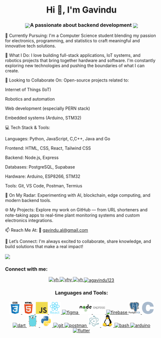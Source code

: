 
<h1 align="center">Hi 👋, I'm Gavindu</h1> 
<h3 align="center"> <img src="https://github.com/user-attachments/assets/606d87dc-057e-4658-8f77-fc6035c3107c" align="center" width="200">A passionate about backend development <img src="https://github.com/user-attachments/assets/606d87dc-057e-4658-8f77-fc6035c3107c" align="center" width="200"></h3>

🔭 Currently Pursuing:
I'm a Computer Science student blending my passion for electronics, programming, and statistics to craft meaningful and innovative tech solutions.

🌱 What I Do:
I love building full-stack applications, IoT systems, and robotics projects that bring together hardware and software. I'm constantly exploring new technologies and pushing the boundaries of what I can create.

👯 Looking to Collaborate On:
Open-source projects related to:

Internet of Things (IoT)

Robotics and automation

Web development (especially PERN stack)

Embedded systems (Arduino, STM32)

💻 Tech Stack & Tools:

Languages: Python, JavaScript, C,C++, Java and Go

Frontend: HTML, CSS, React, Tailwind CSS

Backend: Node.js, Express

Databases: PostgreSQL, Supabase

Hardware: Arduino, ESP8266, STM32

Tools: Git, VS Code, Postman, Termius

🚀 On My Radar:
Experimenting with AI, blockchain, edge computing, and modern backend tools.

🌐 My Projects:
Explore my work on GitHub — from URL shorteners and note-taking apps to real-time plant monitoring systems and custom electronics integrations.

📫 Reach Me At:
📩 gavindu.al@gmail.com

🤝 Let’s Connect:
I'm always excited to collaborate, share knowledge, and build solutions that make a real impact!
<!--- 📄 Know about my experiences [fff](fff) --> 
<img src="https://github.com/user-attachments/assets/0c7704c4-eedf-472d-98ae-f41ae8662b6f" align="center" >


<h3 align="left">Connect with me:</h3> 
<p align="center">
  <a href="https://dev.to/gavindu_achintha_63c3ead4" target="blank">
    <img src="https://raw.githubusercontent.com/rahuldkjain/github-profile-readme-generator/master/src/images/icons/Social/devto.svg" alt="yh" height="30" width="40" />
  </a>  
  <a href="https://twitter.com" target="blank">
    <img src="https://raw.githubusercontent.com/rahuldkjain/github-profile-readme-generator/master/src/images/icons/Social/twitter.svg" alt="yhy" height="30" width="40" />
  </a>  
  <a href="www.linkedin.com/in/gavindu-achintha" target="blank">
    <img src="https://raw.githubusercontent.com/rahuldkjain/github-profile-readme-generator/master/src/images/icons/Social/linked-in-alt.svg" alt="yh" height="30" width="40" />
  </a>
  <a href="https://www.hackerrank.com/agavindu123" target="blank">
    <img align="center" src="https://raw.githubusercontent.com/rahuldkjain/github-profile-readme-generator/master/src/images/icons/Social/hackerrank.svg" alt="agavindu123" height="30" width="40" />
  </a>
</p>

<h3 align="center">Languages and Tools:</h3> 
<p align="center" style="margin: 20px 0;">
   <a href="https://www.w3schools.com/css/" target="_blank" rel="noreferrer">
      <img src="https://raw.githubusercontent.com/devicons/devicon/master/icons/css3/css3-original-wordmark.svg" alt="css3" width="40" height="40"/>
    </a>
    <a href="https://www.w3.org/html/" target="_blank" rel="noreferrer">
      <img src="https://raw.githubusercontent.com/devicons/devicon/master/icons/html5/html5-original-wordmark.svg" alt="html5" width="40" height="40"/>
    </a>
    <a href="https://developer.mozilla.org/en-US/docs/Web/JavaScript" target="_blank" rel="noreferrer">
      <img src="https://raw.githubusercontent.com/devicons/devicon/master/icons/javascript/javascript-original.svg" alt="javascript" width="40" height="40"/>
    </a>
    <a href="https://reactjs.org/" target="_blank" rel="noreferrer">
      <img src="https://raw.githubusercontent.com/devicons/devicon/master/icons/react/react-original-wordmark.svg" alt="react" width="40" height="40"/>
    </a>
    <a href="https://www.figma.com/" target="_blank" rel="noreferrer">
      <img src="https://www.vectorlogo.zone/logos/figma/figma-icon.svg" alt="figma" width="40" height="40"/>
    </a>
  <a href="https://nodejs.org" target="_blank" rel="noreferrer">
      <img src="https://raw.githubusercontent.com/devicons/devicon/master/icons/nodejs/nodejs-original-wordmark.svg" alt="nodejs" width="40" height="40"/>
    </a>
    <a href="https://expressjs.com" target="_blank" rel="noreferrer">
      <img src="https://raw.githubusercontent.com/devicons/devicon/master/icons/express/express-original-wordmark.svg" alt="express" width="40" height="40"/>
    </a>
    <a href="https://firebase.google.com/" target="_blank" rel="noreferrer">
      <img src="https://www.vectorlogo.zone/logos/firebase/firebase-icon.svg" alt="firebase" width="40" height="40"/>
    </a>
    <a href="https://www.postgresql.org" target="_blank" rel="noreferrer">
      <img src="https://raw.githubusercontent.com/devicons/devicon/master/icons/postgresql/postgresql-original-wordmark.svg" alt="postgresql" width="40" height="40"/>
    </a>
   <a href="https://www.cprogramming.com/" target="_blank" rel="noreferrer">
      <img src="https://raw.githubusercontent.com/devicons/devicon/master/icons/c/c-original.svg" alt="c" width="40" height="40"/>
    </a>
    <a href="https://dart.dev" target="_blank" rel="noreferrer">
      <img src="https://www.vectorlogo.zone/logos/dartlang/dartlang-icon.svg" alt="dart" width="40" height="40"/>
    </a>
    <a href="https://golang.org" target="_blank" rel="noreferrer">
      <img src="https://raw.githubusercontent.com/devicons/devicon/master/icons/go/go-original.svg" alt="go" width="40" height="40"/>
    </a>
    <a href="https://www.python.org" target="_blank" rel="noreferrer">
      <img src="https://raw.githubusercontent.com/devicons/devicon/master/icons/python/python-original.svg" alt="python" width="40" height="40"/>
    </a>
   <a href="https://git-scm.com/" target="_blank" rel="noreferrer">
      <img src="https://www.vectorlogo.zone/logos/git-scm/git-scm-icon.svg" alt="git" width="40" height="40"/>
    </a>
    <a href="https://postman.com" target="_blank" rel="noreferrer">
      <img src="https://www.vectorlogo.zone/logos/getpostman/getpostman-icon.svg" alt="postman" width="40" height="40"/>
    </a>
    <a href="https://www.electronjs.org" target="_blank" rel="noreferrer">
      <img src="https://raw.githubusercontent.com/devicons/devicon/master/icons/electron/electron-original.svg" alt="electron" width="40" height="40"/>
    </a>
   <a href="https://www.linux.org/" target="_blank" rel="noreferrer">
      <img src="https://raw.githubusercontent.com/devicons/devicon/master/icons/linux/linux-original.svg" alt="linux" width="40" height="40"/>
    </a>
    <a href="https://www.gnu.org/software/bash/" target="_blank" rel="noreferrer">
      <img src="https://www.vectorlogo.zone/logos/gnu_bash/gnu_bash-icon.svg" alt="bash" width="40" height="40"/>
    </a>
   <a href="https://www.arduino.cc/" target="_blank" rel="noreferrer">
      <img src="https://cdn.worldvectorlogo.com/logos/arduino-1.svg" alt="arduino" width="40" height="40"/>
    </a>
    <a href="https://flutter.dev" target="_blank" rel="noreferrer">
      <img src="https://www.vectorlogo.zone/logos/flutterio/flutterio-icon.svg" alt="flutter" width="40" height="40"/>
    </a>
</p>



<!---<p align="center" style="margin: 20px 0;">
  <img src="https://github-readme-stats.vercel.app/api/top-langs?username=yyhy&show_icons=true&locale=en&layout=compact" alt="yyhy" />
</p>-->

